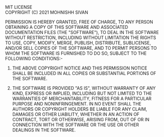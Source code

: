 MIT LICENSE<br>
COPYRIGHT (C) 2021 MOHNISHH SIVAN

PERMISSION IS HEREBY GRANTED, FREE OF CHARGE, TO ANY PERSON OBTAINING A COPY OF THIS SOFTWARE AND ASSOCIATED DOCUMENTATION FILES (THE "SOFTWARE"), TO DEAL IN THE 
SOFTWARE WITHOUT RESTRICTION, INCLUDING WITHOUT LIMITATION THE RIGHTS TO USE, COPY, MODIFY, MERGE, PUBLISH, DISTRIBUTE, SUBLICENSE, AND/OR SELL COPIES OF THE 
SOFTWARE, AND TO PERMIT PERSONS TO WHOM THE SOFTWARE IS FURNISHED TO DO SO, SUBJECT TO THE FOLLOWING CONDITIONS:-

1. THE ABOVE COPYRIGHT NOTICE AND THIS PERMISSION NOTICE SHALL BE INCLUDED IN ALL COPIES OR SUBSTANTIAL PORTIONS OF THE SOFTWARE.<br>

2. THE SOFTWARE IS PROVIDED "AS IS", WITHOUT WARRANTY OF ANY KIND, EXPRESS OR IMPLIED, INCLUDING BUT NOT LIMITED TO THE WARRANTIES OF MERCHANTABILITY, FITNESS FOR A 
PARTICULAR PURPOSE AND NONINFRINGEMENT. IN NO EVENT SHALL THE AUTHORS OR COPYRIGHT HOLDERS BE LIABLE FOR ANY CLAIM, DAMAGES OR OTHER LIABILITY, WHETHER IN AN ACTION 
OF CONTRACT, TORT OR OTHERWISE, ARISING FROM, OUT OF OR IN CONNECTION WITH THE SOFTWARE OR THE USE OR OTHER DEALINGS IN THE SOFTWARE.

